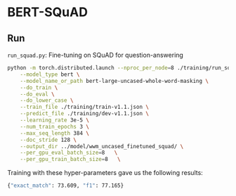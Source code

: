 # BERT-SQuAD 

## Run

`run_squad.py`: Fine-tuning on SQuAD for question-answering

```bash
python -m torch.distributed.launch --nproc_per_node=8 ./training/run_squad.py \
    --model_type bert \
    --model_name_or_path bert-large-uncased-whole-word-masking \
    --do_train \
    --do_eval \
    --do_lower_case \
    --train_file ./training/train-v1.1.json \
    --predict_file ./training/dev-v1.1.json \
    --learning_rate 3e-5 \
    --num_train_epochs 3 \
    --max_seq_length 384 \
    --doc_stride 128 \
    --output_dir ../model/wwm_uncased_finetuned_squad/ \
    --per_gpu_eval_batch_size=8   \
    --per_gpu_train_batch_size=8   \
```
Training with these hyper-parameters gave us the following results:

```bash
{"exact_match": 73.609, "f1": 77.165}
```

